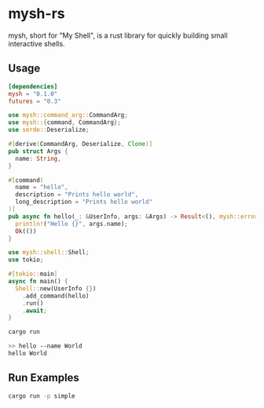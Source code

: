 # mysh-rs

mysh, short for "My Shell", is a rust library for quickly building small interactive shells.

## Usage

```toml
[dependencies]
mysh = "0.1.0"
futures = "0.3"
```

```rust
use mysh::command_arg::CommandArg;
use mysh::{command, CommandArg};
use serde::Deserialize;

#[derive(CommandArg, Deserialize, Clone)]
pub struct Args {
  name: String,
}

#[command(
  name = "hello",
  description = "Prints hello world",
  long_description = "Prints hello world"
)]
pub async fn hello(_: &UserInfo, args: &Args) -> Result<(), mysh::error::Error> {
  println!("Hello {}", args.name);
  Ok(())
}
```

```rust
use mysh::shell::Shell;
use tokio;

#[tokio::main]
async fn main() {
  Shell::new(UserInfo {})
    .add_command(hello)
    .run()
    .await;
}
```

```bash
cargo run

>> hello --name World
hello World
```

## Run Examples

```bash
cargo run -p simple
```
